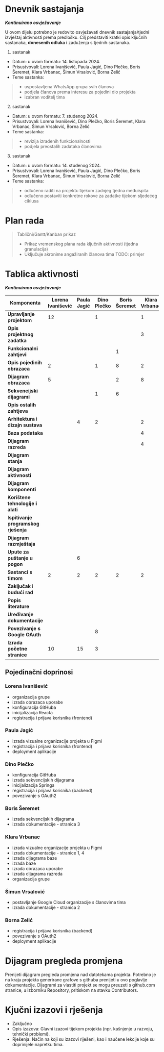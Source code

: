 # Dnevnik sastajanja
_**Kontinuirano osvježavanje**_

U ovom dijelu potrebno je redovito osvježavati dnevnik sastajanja/tjedni izvještaj aktivnosti prema predlošku.
Cilj predstaviti kratki opis ključnih sastanaka, **donesenih odluka** i zaduženja s tjednih sastanaka.
1. sastanak
* Datum: u ovom formatu: 14. listopada 2024.
* Prisustvovali: Lorena Ivanišević, Paula Jagić, Dino Plečko, Boris Šeremet, Klara Vrbanac, Šimun Vrsalović, Borna Zelić
* Teme sastanka:
> * uspostavljena WhatsApp grupa svih članova
> * podjela članova prema interesu za pojedini dio projekta
> * izabran voditelj tima

2. sastanak
* Datum: u ovom formatu: 7. studenog 2024.
* Prisustvovali: Lorena Ivanišević, Dino Plečko, Boris Šeremet, Klara Vrbanac, Šimun Vrsalović, Borna Zelić
* Teme sastanka:
> * revizija izrađenih funkcionalnosti
> * podjela preostalih zadataka članovima

3. sastanak
* Datum: u ovom formatu: 14. studenog 2024.
* Prisustvovali: Lorena Ivanišević, Paula Jagić, Dino Plečko, Boris Šeremet, Klara Vrbanac, Šimun Vrsalović, Borna Zelić
* Teme sastanka:
> * odlučeno raditi na projektu tijekom zadnjeg tjedna međuispita
> * odlučeno postaviti konkretne rokove za zadatke tijekom sljedećeg ciklusa 



# Plan rada
> Tablični/Gantt/Kanban prikaz 
> * Prikaz vremenskog plana rada ključnih aktivnosti (tjedna granulacija)
> * Uključuje akronime angažiranih članova tima
> TODO: primjer

# Tablica aktivnosti
_**Kontinuirano osvježavanje**_


| **Komponenta**                                | **Lorena Ivanišević** | **Paula Jagić** | **Dino Plečko** | **Boris Šeremet** | **Klara Vrbanac** | **Šimun Vrsalović** | **Borna Zelić** | 
|---------------------------------------------|-----------------------|-------------------|------------------|----------------|----------------|-----------------|-----------------|
| **Upravljanje projektom**                   | 12                     |                   | 1                |                |   1            |                 |                |
| **Opis projektnog zadatka**                 |                       |                   |                  |                |      3         |                 |                 |
| **Funkcionalni zahtjevi**                   |                       |                   |                  |        1       |                |    5             | 4                |
| **Opis pojedinih obrazaca**                 | 2                     |                   | 1                |       8        | 2              |                 |                |
| **Dijagram obrazaca**                       | 5                     |                   |                  |         2       |     8          |      5           |                |
| **Sekvencijski dijagrami**                  |                       |                   | 1                |       6        |               |                 |                 |
| **Opis ostalih zahtjeva**                   |                       |                   |                  |                |                |                 |                 |
| **Arhitektura i dizajn sustava**            |                       |        4          |  2               |                |     2           |                 |   2              |
| **Baza podataka**                           |                       |                   |                  |                |      4          |                 |                 |
| **Dijagram razreda**                        |                       |                   |                  |                |       4         |                 |                 |
| **Dijagram stanja**                         |                       |                   |                  |                |                |                 |                 |
| **Dijagram aktivnosti**                     |                       |                   |                  |                |                |                 |                 |
| **Dijagram komponenti**                     |                       |                   |                  |                |                |                 |                 |
| **Korištene tehnologije i alati**           |                       |                   |                  |                |                |                 |                 |
| **Ispitivanje programskog rješenja**        |                       |                   |                  |                |                |                 |                 |
| **Dijagram razmještaja**                    |                       |                   |                  |                |                |                 |                 |
| **Upute za puštanje u pogon**               |                       |         6          |                  |                |                |                 |   12-14            |
| **Sastanci s timom**                        | 2                     | 2                 | 2                | 2              | 2              | 2               | 2               |
| **Zaključak i budući rad**                  |                       |                   |                  |                |                |                 |                 |
| **Popis literature**                        |                    |                   |                  |                |                |                 |                 |
| **Uređivanje dokumentacije**                |                       |                   |                  |                |                |       1          |                 |
| **Povezivanje s Google OAuth**              |                       |                   |  8                |                |                |                 |      8-10        |
| **Izrada početne stranice**                 | 10                     |        15          |      3          |               |               |                |                |


## Pojedinačni doprinosi 

### Lorena Ivanišević
- organizacija grupe
- izrada obrazaca uporabe
- konfiguracija GitHuba
- inicijalizacija Reacta
- registracija i prijava korisnika (frontend)

### Paula Jagić
- izrada vizualne organizacije projekta u Figmi
- registracija i prijava korisnika (frontend)
- deployment aplikacije

### Dino Plečko
- konfiguracija GitHuba
- izrada sekvencijskih dijagrama
- inicijalizacija Springa
- registracija i prijava korisnika (backend)
- povezivanje s OAuth2

### Boris Šeremet
- izrada sekvencijskih dijagrama
- izrada dokumentacije - stranica 3

### Klara Vrbanac
- izrada vizualne organizacije projekta u Figmi
- izrada dokumentacije - stranice 1, 4
- izrada dijagrama baze
- izrada baze
- izrada obrazaca uporabe
- izrada dijagrama razreda
- organizacija grupe

### Šimun Vrsalović
- postavljanje Google Cloud organizacije s članovima tima
- izrada dokumentacije - stranica 2

### Borna Zelić
- registracija i prijava korisnika (backend)
- povezivanje s OAuth2
- deployment aplikacije


# Dijagram pregleda promjena 

Prenijeti dijagram pregleda promjena nad datotekama projekta. Potrebno je na kraju
projekta generirane grafove s githuba prenijeti u ovo poglavlje dokumentacije. Dijagrami
za vlastiti projekt se mogu preuzeti s github.com stranice, u izborniku Repository, pritiskom
na stavku Contributors.

# Kjučni izazovi i rješenja

* Zaključno
* Opis izazova: Glavni izazovi tijekom projekta (npr. kašnjenje u razvoju, tehnički problemi).
* Rješenja: Način na koji su izazovi riješeni, kao i naučene lekcije koje su doprinijele napretku tima.


